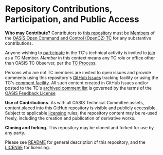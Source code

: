 # Repository Contributions, Participation, and Public Access

**Who may Contribute?** Contributors to [this repository](https://github.com/oasis-tcs/openc2-ap-edr/) must be 
[Members](https://www.oasis-open.org/policies-guidelines/oasis-defined-terms-2017-05-26#dMember) of the 
[OASIS Open Command and Control (OpenC2) TC](https://www.oasis-open.org/committees/tc_home.php?wg_abbrev=openc2) for any substantive contributions.  

Anyone wishing to [participate](https://www.oasis-open.org/org/faq#committee-participation) in the TC's technical activity is invited to 
[join](https://www.oasis-open.org/committees/join) as a TC Member. *Member* in this context means any TC role or office other than OASIS TC Observer, 
per the [TC Process](https://www.oasis-open.org/policies-guidelines/tc-process#membership). 

Persons who are not TC members are invited to open issues and provide comments using this repository's [GitHub Issues](https://github.com/oasis-tcs/openc2-ap-hunt/issues/new) 
tracking facility or using the TC's [comment facility](https://www.oasis-open.org/committees/comments/index.php?wg_abbrev=openc2). All such content created in GitHub 
Issues and/or posted to the TC's [archived comment list](https://lists.oasis-open.org/archives/openc2/) is governed by the terms of the 
[OASIS Feedback License](https://www.oasis-open.org/policies-guidelines/ipr#appendixa)

**Use of Contributions.**  As with all OASIS Technical Committee assets, content placed into this GitHub repository is visible and publicly accessible. 
Subject to applicable [licensing](https://github.com/oasis-tcs/openc2-ap-edr/blob/master/LICENSE.md) rules, the repository content may be re-used freely, 
including the creation and publication of derivative works.

**Cloning and forking.** This repository may be cloned and forked for use by any party. 

Please see [README](https://github.com/oasis-tcs/openc2-ap-hunt/blob/master/README.md) for general description of this repository, and the 
[LICENSE](https://github.com/oasis-tcs/openc2-ap-hunt/blob/master/LICENSE.md) for licensing.
